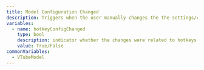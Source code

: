 ```yaml
---
title: Model Configuration Changed
description: Triggers when the user manually changes the the settings/config of the currently loaded VTube Studio model
variables:
  - name: hotkeyConfigChanged
    type: bool
    description: indicator whether the changes were related to hotkeys or not
    value: True/False
commonVariables:
  - VTubeModel
---
```

